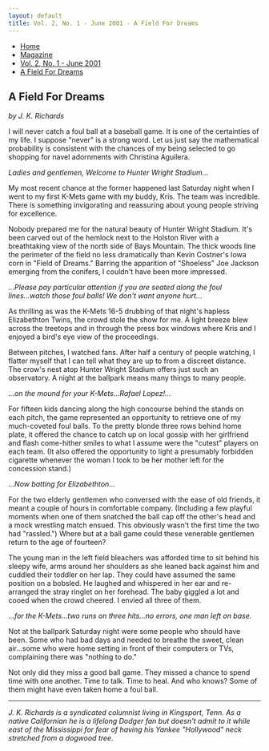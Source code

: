 ```yaml
---
layout: default
title: Vol. 2, No. 1 - June 2001 - A Field For Dreams
---
```

<nav class="breadcrumb" aria-label="breadcrumbs">
  <ul>
    <li><a href="{{ site.url }}{{ site.baseurl }}">Home</a></li>
    <li><a href="../magazine-home.html">Magazine</a></li>
    <li><a href="bi_vol_2_no_1_home.html">Vol. 2, No. 1 - June 2001</a></li>
    <li class="is-active"><a href="#" aria-current="page">A Field For Dreams</a></li>
  </ul>
</nav>

<section class="storycontent">
  <h1>A Field For Dreams</h1>
  <p><em>by J. K. Richards</em></p>

  <p>
    I will never catch a foul ball at a baseball game. It is one of the certainties of my life. I suppose "never" is a strong word. Let us just say the mathematical probability is consistent with the chances of my being selected to go shopping for navel adornments with Christina Aguilera.
  </p>

  <p>
    <em>Ladies and gentlemen, Welcome to Hunter Wright Stadium...</em>
  </p>

  <p>
    My most recent chance at the former happened last Saturday night when I went to my first K-Mets game with my buddy, Kris. The team was incredible. There is something invigorating and reassuring about young people striving for excellence.
  </p>

  <p>
    Nobody prepared me for the natural beauty of Hunter Wright Stadium. It's been carved out of the hemlock next to the Holston River with a breathtaking view of the north side of Bays Mountain. The thick woods line the perimeter of the field no less dramatically than Kevin Costner's Iowa corn in "Field of Dreams." 
    Barring the apparition of "Shoeless" Joe Jackson emerging from the conifers, I couldn't have been more impressed.
  </p>

  <p>
    <em>...Please pay particular attention if you are seated along the foul lines...watch those foul balls! We don't want anyone hurt... </em>
  </p>

  <p>
    As thrilling as was the K-Mets 16-5 drubbing of that night's hapless Elizabethton Twins, the crowd stole the show for me. A light breeze blew across the treetops and in through the press box windows where Kris and I enjoyed a bird's eye view of the proceedings.
  </p>

  <p>
    Between pitches, I watched fans. After half a century of people watching, I flatter myself that I can tell what they are up to from a discreet distance. The crow's nest atop Hunter Wright Stadium offers just such an observatory. A night at the ballpark means many things to many people.
  </p>

  <p>
    <em>...on the mound for your K-Mets...Rafael Lopez!... </em>
  </p>

  <p>
    For fifteen kids dancing along the high concourse behind the stands on each pitch, the game represented an opportunity to retrieve one of my much-coveted foul balls. To the pretty blonde three rows behind home plate, it offered the chance to catch up on local gossip with her girlfriend and flash come-hither smiles to what I assume were the "cutest" players on each team. (It also offered the opportunity to light a presumably forbidden cigarette whenever the woman I took to be her mother left for the concession stand.)
  </p>

  <p>
    <em>...Now batting for Elizabethton... </em>
  </p>

  <p>
    For the two elderly gentlemen who conversed with the ease of old friends, it meant a couple of hours in comfortable company. (Including a few playful moments when one of them snatched the ball cap off the other's head and a mock wrestling match ensued. This obviously wasn't the first time the two had "rassled.") Where but at a ball game could these venerable gentlemen return to the age of fourteen?
  </p>

  <p>
    The young man in the left field bleachers was afforded time to sit behind his sleepy wife, arms around her shoulders as she leaned back against him and cuddled their toddler on her lap. They could have assumed the same position on a bobsled. He laughed and whispered in her ear and re-arranged the stray ringlet on her forehead. The baby giggled a lot and cooed when the crowd cheered. I envied all three of them.
  </p>

  <p>
    <em>...for the K-Mets...two runs on three hits...no errors, one man left on base. </em>
  </p>

  <p>
    Not at the ballpark Saturday night were some people who should have been. Some who had bad days and needed to breathe the sweet, clean air...some who were home setting in front of their computers or TVs, complaining there was "nothing to do."
  </p>

  <p>
    Not only did they miss a good ball game. They missed a chance to spend time with one another. Time to talk. Time to heal. And who knows? Some of them might have even taken home a foul ball.
  </p>

  <hr />

  <p>
    <em>J. K. Richards is a syndicated columnist living in Kingsport, Tenn. As a native Californian he is a lifelong Dodger fan but doesn't admit to it while east of the Mississippi for fear of having his Yankee "Hollywood" neck stretched from a dogwood tree.</em>
  </p>

</section>
